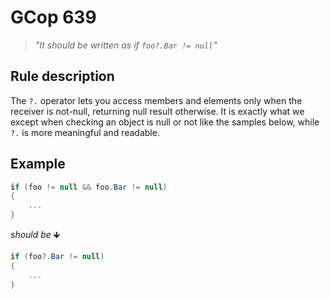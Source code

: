 ﻿# GCop 639

> *"It should be written as if `foo?.Bar != null`"*

## Rule description

The `?.` operator lets you access members and elements only when the receiver is not-null, returning null result otherwise. It is exactly what we except when checking an object is null or not like the samples below, while `?.` is more meaningful and readable.

## Example

```csharp
if (foo != null && foo.Bar != null)
{
    ...
}
```

*should be* 🡻

```csharp
if (foo?.Bar != null)
{
    ...
}
```